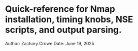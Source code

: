 # Quick-reference for Nmap installation, timing knobs, NSE scripts, and output parsing. 

Author: Zachary Crowe
Date: June 19, 2025

